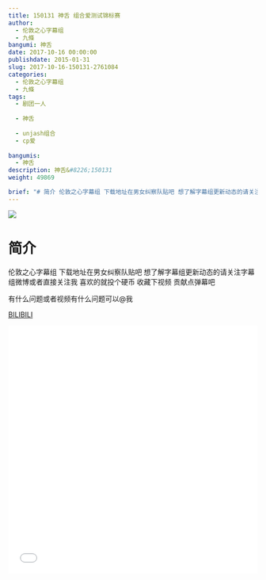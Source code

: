 ```yaml
---
title: 150131 神舌 组合爱测试锦标赛
author: 
  - 伦敦之心字幕组
  - 九條
bangumi: 神舌
date: 2017-10-16 00:00:00
publishdate: 2015-01-31
slug: 2017-10-16-150131-2761084
categories: 
  - 伦敦之心字幕组
  - 九條
tags: 
  - 剧团一人
  
  - 神舌
  
  - unjash组合
  - cp爱
  
bangumis: 
  - 神舌
description: 神舌&#8226;150131
weight: 49869

brief: "# 简介 伦敦之心字幕组 下载地址在男女纠察队贴吧 想了解字幕组更新动态的请关注字幕组微博或者直接关注我 喜欢的就投个硬币 收藏下视频 贡献点弹幕吧 有什么问题或者视频有什么问题可以@我"
---
```


![](https://i.imgur.com/Q5IX2Ox.jpg)

# 简介  
伦敦之心字幕组 下载地址在男女纠察队贴吧 想了解字幕组更新动态的请关注字幕组微博或者直接关注我 喜欢的就投个硬币 收藏下视频 贡献点弹幕吧

有什么问题或者视频有什么问题可以@我

  [BILIBILI](https://www.bilibili.com/video/av2761084/)


<div class="vcontainer">  <iframe class='video' src="//www.bilibili.com/blackboard/player.html?aid=2761084" width="100%" height="500" frameborder="0" allowfullscreen="allowfullscreen"></iframe></div>
